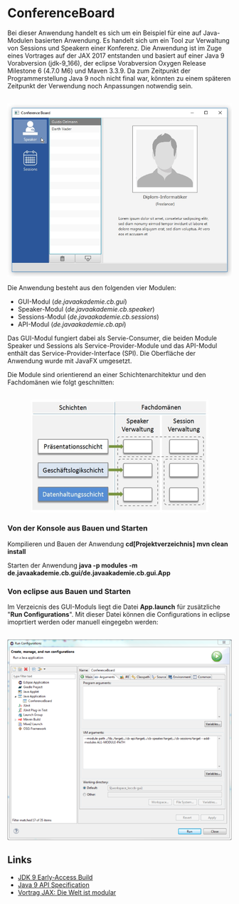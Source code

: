 # ConferenceBoard

Bei dieser Anwendung handelt es sich um ein Beispiel für eine auf Java-Modulen basierten Anwendung. Es handelt sich um ein Tool zur Verwaltung von Sessions und Speakern einer Konferenz. Die Anwendung ist im Zuge eines Vortrages auf der JAX 2017 entstanden und basiert auf einer Java 9 Vorabversion (jdk-9_166), der eclipse Vorabversion Oxygen Release Milestone 6 (4.7.0 M6) und Maven 3.3.9. Da zum Zeitpunkt der Programmerstellung Java 9 noch nicht final war, könnten zu einem späteren Zeitpunkt der Verwendung noch Anpassungen notwendig sein.
<p align="center"><br/>
  <img src="https://github.com/javaakademie/ConferenceBoard/blob/master/preview.png" border="0">
</p>

Die Anwendung besteht aus den folgenden vier Modulen:
- GUI-Modul (*de.javaakademie.cb.gui*)
- Speaker-Modul (*de.javaakademie.cb.speaker*)
- Sessions-Modul (*de.javaakademie.cb.sessions*) 
- API-Modul (*de.javaakademie.cb.api*)

Das GUI-Modul fungiert dabei als Servie-Consumer, die beiden Module Speaker und Sessions als Service-Provider-Module und das API-Modul enthält das Service-Provider-Interface (SPI). Die Oberfläche der Anwendung wurde mit JavaFX umgesetzt.

Die Module sind orientierend an einer Schichtenarchitektur und den Fachdomänen wie folgt geschnitten:

<p align="center"><br/>
  <img src="https://github.com/javaakademie/ConferenceBoard/blob/master/loesungsansatz.png" border="0">
</p>


###  Von der Konsole aus Bauen und Starten ### 

Kompilieren und Bauen der Anwendung
**cd\[Projektverzeichnis]**
**mvn clean install**


Starten der Anwendung
**java -p modules -m de.javaakademie.cb.gui/de.javaakademie.cb.gui.App**


###  Von eclipse aus Bauen und Starten ### 

Im Verzeicnis des GUI-Moduls liegt die Datei **App.launch** für zusätzliche "**Run Configurations**".
Mit dieser Datei können die Configurations in eclipse imoprtiert werden oder manuell eingegebn werden:

<p align="center"><br/>
  <img src="https://github.com/javaakademie/ConferenceBoard/blob/master/runConfigurations.png" border="0">
</p>


## Links ##

* [JDK 9 Early-Access Build](https://jdk.java.net/9/)
* [Java 9 API Specification](http://download.java.net/java/jdk9/docs/api/overview-summary.html)
* [Vortrag JAX: Die Welt ist modular](https://jax.de/session/die-welt-ist-modular/)
